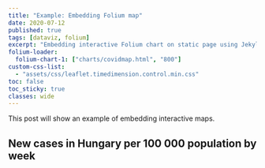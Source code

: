 ```yaml
---
title: "Example: Embedding Folium map"
date: 2020-07-12
published: true
tags: [dataviz, folium]
excerpt: "Embedding interactive Folium chart on static page using Jekyll."
folium-loader:
  folium-chart-1: ["charts/covidmap.html", "800"]
custom-css-list:
  - "assets/css/leaflet.timedimension.control.min.css"
toc: false
toc_sticky: true
classes: wide
---
```


This post will show an example of embedding interactive maps.

## New cases in Hungary per 100 000 population by week

<div id="folium-chart-1"></div>


